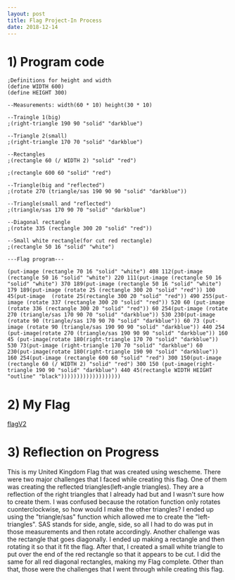 ```yaml
---
layout: post
title: Flag Project-In Process
date: 2018-12-14
---
```


# 1) Program code
```
;Definitions for height and width
(define WIDTH 600)
(define HEIGHT 300)

--Measurements: width(60 * 10) height(30 * 10)

--Traingle 1(big)
;(right-triangle 190 90 "solid" "darkblue")

--Triangle 2(small)
;(right-triangle 170 70 "solid" "darkblue")

--Rectangles
;(rectangle 60 (/ WIDTH 2) "solid" "red")

;(rectangle 600 60 "solid" "red")

--Triangle(big and "reflected")
;(rotate 270 (triangle/sas 190 90 90 "solid" "darkblue"))

--Triangle(small and "reflected")
;(triangle/sas 170 90 70 "solid" "darkblue")

--Diagonal rectangle
;(rotate 335 (rectangle 300 20 "solid" "red"))

--Small white rectangle(for cut red rectangle)
;(rectangle 50 16 "solid" "white")

---Flag program---

(put-image (rectangle 70 16 "solid" "white") 408 112(put-image (rectangle 50 16 "solid" "white") 220 111(put-image (rectangle 50 16 "solid" "white") 370 189(put-image (rectangle 50 16 "solid" "white") 179 189(put-image (rotate 25 (rectangle 300 20 "solid" "red")) 100 45(put-image  (rotate 25(rectangle 300 20 "solid" "red")) 490 255(put-image (rotate 337 (rectangle 300 20 "solid" "red")) 520 60 (put-image (rotate 336 (rectangle 300 20 "solid" "red")) 60 254(put-image (rotate 270 (triangle/sas 170 90 70 "solid" "darkblue")) 530 230(put-image (rotate 90 (triangle/sas 170 90 70 "solid" "darkblue")) 60 73 (put-image (rotate 90 (triangle/sas 190 90 90 "solid" "darkblue")) 440 254 (put-image(rotate 270 (triangle/sas 190 90 90 "solid" "darkblue")) 160 45 (put-image(rotate 180(right-triangle 170 70 "solid" "darkblue")) 530 73(put-image (right-triangle 170 70 "solid" "darkblue") 60 230(put-image(rotate 180(right-triangle 190 90 "solid" "darkblue")) 160 254(put-image (rectangle 600 60 "solid" "red") 300 150(put-image (rectangle 60 (/ WIDTH 2) "solid" "red") 300 150 (put-image(right-triangle 190 90 "solid" "darkblue") 440 45(rectangle WIDTH HEIGHT "outline" "black")))))))))))))))))))
```
# 2) My Flag
[flagV2](images/flagV2.png)


# 3) Reflection on Progress

 This is my United Kingdom Flag that was created using wescheme. There were two major challenges that I faced while creating this flag. One of them was creating the reflected triangles(left-angle triangles). They are a reflection of the right triangles that I already had but and I wasn't sure how to create them. I was confused because the rotation function only rotates cuonterclockwise, so how would I make the other triangles? I ended up using the "triangle/sas" function which allowed me to create the "left-triangles". SAS stands for side, angle, side, so all I had to do was put in those measurements and then rotate accordingly. Another challenge was the rectangle that goes diagonally. I ended up making a rectangle and then rotating it so that it fit the flag. After that, I created a small white triangle to put over the end of the red rectangle so that it appears to be cut. I did the same for all red diagonal rectangles, making my Flag complete. Other than that, those were the challenges that I went through while creating this flag.
